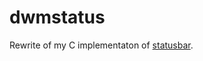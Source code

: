 dwmstatus
=========

Rewrite of my C implementaton of [statusbar](https://github.com/snobb/dwm-statusbar).
